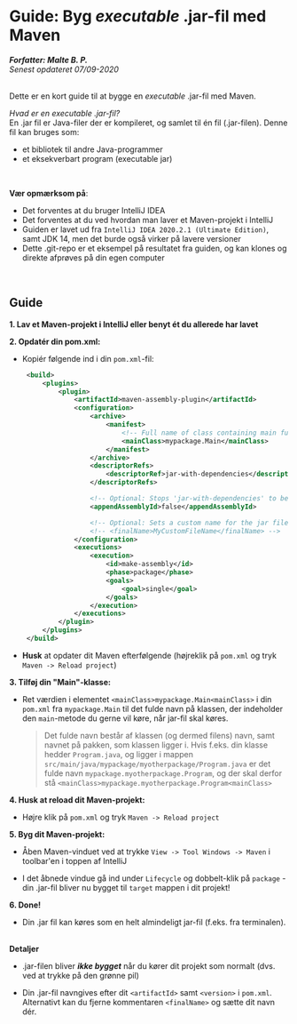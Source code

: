 # Guide: Byg _executable_ .jar-fil med Maven 
___Forfatter: Malte B. P.___  
_Senest opdateret 07/09-2020_
<br>
<br>

Dette er en kort guide til at bygge en _executable_ .jar-fil med Maven.

_Hvad er en executable .jar-fil?_  
En .jar fil er Java-filer der er kompileret, og samlet til én fil (.jar-filen). Denne fil kan bruges som:
 - et bibliotek til andre Java-programmer
 - et eksekverbart program (executable jar)

<br>

__Vær opmærksom på__:
 - Det forventes at du bruger IntelliJ IDEA
 - Det forventes at du ved hvordan man laver et Maven-projekt i IntelliJ
 - Guiden er lavet ud fra `IntelliJ IDEA 2020.2.1 (Ultimate Edition)`, samt JDK 14, men det burde også virker på lavere versioner
 - Dette .git-repo er et eksempel på resultatet fra guiden, og kan klones og direkte afprøves på din egen computer 


<br>

## Guide

__1. Lav et Maven-projekt i IntelliJ eller benyt ét du allerede har lavet__

__2. Opdatér din pom.xml:__  
 - Kopiér følgende ind i din `pom.xml`-fil:
   ```xml
    <build>
        <plugins>
            <plugin>
                <artifactId>maven-assembly-plugin</artifactId>
                <configuration>
                    <archive>
                        <manifest>
                            <!-- Full name of class containing main function to run -->
                            <mainClass>mypackage.Main</mainClass>
                        </manifest>
                    </archive>
                    <descriptorRefs>
                        <descriptorRef>jar-with-dependencies</descriptorRef>
                    </descriptorRefs>

                    <!-- Optional: Stops 'jar-with-dependencies' to be appended the .jar's name -->
                    <appendAssemblyId>false</appendAssemblyId>

                    <!-- Optional: Sets a custom name for the jar file -->
                    <!-- <finalName>MyCustomFileName</finalName> -->
                </configuration>
                <executions>
                    <execution>
                        <id>make-assembly</id>
                        <phase>package</phase>
                        <goals>
                            <goal>single</goal>
                        </goals>
                    </execution>
                </executions>
            </plugin>
        </plugins>
    </build>
    ```
    

- __Husk__ at opdater dit Maven efterfølgende (højreklik på `pom.xml` og tryk `Maven -> Reload project`)

    
__3. Tilføj din "Main"-klasse:__

 - Ret værdien i elementet `<mainClass>mypackage.Main<mainClass>` i din `pom.xml` fra `mypackage.Main` til det fulde navn på klassen, der indeholder den `main`-metode du gerne vil køre, når jar-fil skal køres.  

   > Det fulde navn består af klassen (og dermed filens) navn, samt navnet på pakken, som klassen ligger i. Hvis f.eks. din klasse hedder `Program.java`, og ligger i mappen `src/main/java/mypackage/myotherpackage/Program.java` er det fulde navn `mypackage.myotherpackage.Program`, og der skal derfor stå `<mainClass>mypackage.myotherpackage.Program<mainClass>`



__4. Husk at reload dit Maven-projekt:__
 - Højre klik på `pom.xml` og tryk `Maven -> Reload project`
 

__5. Byg dit Maven-projekt:__

 - Åben Maven-vinduet ved at trykke `View -> Tool Windows -> Maven` i toolbar'en i toppen af IntelliJ
 
 - I det åbnede vindue gå ind under `Lifecycle` og dobbelt-klik på `package` - din .jar-fil bliver nu bygget til `target` mappen i dit projekt!

__6. Done!__

 - Din .jar fil kan køres som en helt almindeligt jar-fil (f.eks. fra terminalen).

<br>__Detaljer__

 - .jar-filen bliver ***ikke bygget*** når du kører dit projekt som normalt (dvs. ved at trykke på den grønne pil) 

 - Din .jar-fil navngives efter dit `<artifactId>` samt `<version>` i `pom.xml`. Alternativt kan du fjerne kommentaren `<finalName>` og sætte dit navn dér.

 